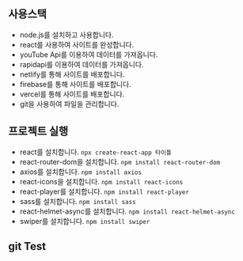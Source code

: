 ## 사용스택
- node.js를 설치하고 사용합니다. 
- react를 사용하여 사이트를 완성합니다. 
- youTube Api를 이용하여 데이터를 가져옵니다.
- rapidapi를 이용하여 데이터를 가져옵니다.
- netlify를 통해 사이트를 배포합니다.
- firebase를 통해 사이트를 배포합니다.
- vercel를 통해 사이트를 배포합니다.
- git을 사용하여 파일을 관리합니다.

## 프로젝트 실행
- react를 설치합니다. `npx create-react-app 타이틀`
- react-router-dom을 설치합니다. `npm install react-router-dom`
- axios를 설치합니다. `npm install axios`
- react-icons을 설치합니다. `npm install react-icons`
- react-player를 설치합니다. `npm install react-player`
- sass를 설치합니다. `npm install sass`
- react-helmet-async를 설치합니다. `npm install react-helmet-async`
- swiper를 설치합니다. `npm install swiper`

## git Test